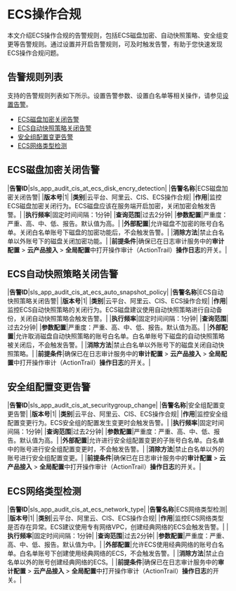 # ECS操作合规

本文介绍ECS操作合规的告警规则，包括ECS磁盘加密、自动快照策略、安全组变更等告警规则。通过设置并开启告警规则，可及时触发告警，有助于您快速发现ECS操作合规问题。

## 告警规则列表

支持的告警规则列表如下所示。设置告警参数、设置白名单等相关操作，请参见[设置告警](/intl.zh-CN/应用中心（App）/日志审计服务/告警/设置告警.md)。

-   [ECS磁盘加密关闭告警](#section_y7t_61v_73x)
-   [ECS自动快照策略关闭告警](#section_hu1_6l7_jka)
-   [安全组配置变更告警](#section_j0n_rif_o0w)
-   [ECS网络类型检测](#section_7vd_x68_q87)

## ECS磁盘加密关闭告警

|**告警ID**|sls\_app\_audit\_cis\_at\_ecs\_disk\_encry\_detection|
|**告警名称**|ECS磁盘加密关闭告警|
|**版本号**|1|
|**类别**|云平台、阿里云、CIS、ECS操作合规|
|**作用**|监控ECS磁盘加密关闭行为。ECS磁盘应该在服务端开启加密，关闭加密会触发告警。|
|**执行频率**|固定时间间隔：1分钟|
|**查询范围**|过去2分钟|
|**参数配置**|严重度：严重、高、中、低、报告。默认值为高。|
|**外部配置**|允许磁盘不加密的账号白名单。关闭白名单账号下磁盘的加密功能后，不会触发告警。|
|**消除方法**|禁止白名单以外账号下的磁盘关闭加密功能。|
|**前提条件**|确保已在日志审计服务中的**审计配置** \> **云产品接入** \> **全局配置**中打开操作审计（ActionTrail）**操作日志**的开关。|

## ECS自动快照策略关闭告警

|**告警ID**|sls\_app\_audit\_cis\_at\_ecs\_auto\_snapshot\_policy|
|**告警名称**|ECS自动快照策略关闭告警|
|**版本号**|1|
|**类别**|云平台、阿里云、CIS、ECS操作合规|
|**作用**|监控ECS自动快照策略的关闭行为。ECS磁盘建议使用自动快照策略进行自动备份，关闭自动快照策略会触发告警。|
|**执行频率**|固定时间间隔：1分钟|
|**查询范围**|过去2分钟|
|**参数配置**|严重度：严重、高、中、低、报告。默认值为高。|
|**外部配置**|允许取消磁盘自动快照策略的账号白名单。白名单账号下磁盘的自动快照策略被关闭后，不会触发告警。|
|**消除方法**|禁止白名单以外账号下的磁盘关闭自动快照策略。|
|**前提条件**|确保已在日志审计服务中的**审计配置** \> **云产品接入** \> **全局配置**中打开操作审计（ActionTrail）**操作日志**的开关。|

## 安全组配置变更告警

|**告警ID**|sls\_app\_audit\_cis\_at\_securitygroup\_change|
|**告警名称**|安全组配置变更告警|
|**版本号**|1|
|**类别**|云平台、阿里云、CIS、ECS操作合规|
|**作用**|监控安全组配置变更行为。ECS安全组的配置发生变更时会触发告警。|
|**执行频率**|固定时间间隔：1分钟|
|**查询范围**|过去2分钟|
|**参数配置**|严重度：严重、高、中、低、报告。默认值为高。|
|**外部配置**|允许进行安全组配置变更的子账号白名单。白名单中的账号进行安全组配置变更时，不会触发告警。|
|**消除方法**|禁止白名单以外的账号进行安全组配置变更。|
|**前提条件**|确保已在日志审计服务中的**审计配置** \> **云产品接入** \> **全局配置**中打开操作审计（ActionTrail）**操作日志**的开关。|

## ECS网络类型检测

|**告警ID**|sls\_app\_audit\_cis\_at\_ecs\_network\_type|
|**告警名称**|ECS网络类型检测|
|**版本号**|1|
|**类别**|云平台、阿里云、CIS、ECS操作合规|
|**作用**|监控ECS网络类型是否存在异常。ECS建议使用专有网络VPC，创建经典网络的ECS会触发告警。|
|**执行频率**|固定时间间隔：1分钟|
|**查询范围**|过去2分钟|
|**参数配置**|严重度：严重、高、中、低、报告。默认值为中。|
|**外部配置**|允许ECS使用经典网络的账号白名单。白名单账号下创建使用经典网络的ECS，不会触发告警。|
|**消除方法**|禁止白名单以外的账号创建经典网络的ECS。|
|**前提条件**|确保已在日志审计服务中的**审计配置** \> **云产品接入** \> **全局配置**中打开操作审计（ActionTrail）**操作日志**的开关。|

